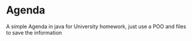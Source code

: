 # Agenda
A simple Agenda in java for University homework, just use a POO and files to save the information
